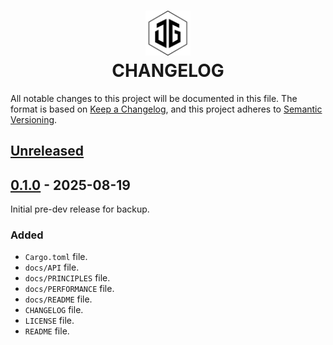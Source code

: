 <h1 align="center">
    <picture>
        <source media="(prefers-color-scheme: dark)" srcset="https://raw.githubusercontent.com/jamesgober/jamesgober/main/media/jamesgober-logo-dark.png">
        <img width="72" height="72" alt="James Gober - brand logo. Image displays stylish 'JG' initials encased in a hexagon outline." src="https://raw.githubusercontent.com/jamesgober/jamesgober/main/media/jamesgober-logo.png">
    </picture>
    <br>
    <b>CHANGELOG</b>
</h1>

All notable changes to this project will be documented in this file. The format is based on [Keep a Changelog](https://keepachangelog.com/en/1.0.0/),
and this project adheres to [Semantic Versioning](https://semver.org/spec/v2.0.0.html).

## [Unreleased]


## [0.1.0] - 2025-08-19

Initial pre-dev release for backup.

### Added
- `Cargo.toml` file.
- `docs/API` file.
- `docs/PRINCIPLES` file.
- `docs/PERFORMANCE` file.
- `docs/README` file.
- `CHANGELOG` file.
- `LICENSE` file.
- `README` file.


[Unreleased]: https://github.com/jamesgober/proc-daemon/compare/v0.1.0...HEAD
[0.2.0]: https://github.com/jamesgober/proc-daemon/compare/v0.1.0...v0.2.0
[0.1.0]: https://github.com/jamesgober/proc-forge/releases/tag/v0.1.0